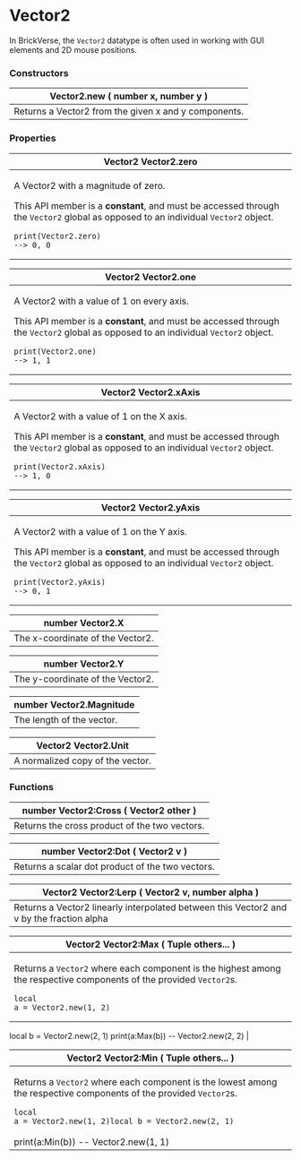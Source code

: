# Vector2

In BrickVerse, the `Vector2` datatype is often used in working with GUI elements and 2D mouse positions.

### Constructors <a href="#constructors" id="constructors"></a>

| **Vector2.new** ( number x, number y )               |
| ---------------------------------------------------- |
| Returns a Vector2 from the given x and y components. |

### Properties <a href="#properties" id="properties"></a>

| Vector2 **Vector2.zero**                                                                                                                                                                                                                                                          |
| --------------------------------------------------------------------------------------------------------------------------------------------------------------------------------------------------------------------------------------------------------------------------------- |
| <p>A Vector2 with a magnitude of zero.</p><p>This API member is a <strong>constant</strong>, and must be accessed through the <code>Vector2</code> global as opposed to an individual <code>Vector2</code> object.</p><p></p><pre><code>print(Vector2.zero) --> 0, 0</code></pre> |

| Vector2 **Vector2.one**                                                                                                                                                                                                                                                                 |
| --------------------------------------------------------------------------------------------------------------------------------------------------------------------------------------------------------------------------------------------------------------------------------------- |
| <p>A Vector2 with a value of 1 on every axis.</p><p>This API member is a <strong>constant</strong>, and must be accessed through the <code>Vector2</code> global as opposed to an individual <code>Vector2</code> object.</p><p></p><pre><code>print(Vector2.one) --> 1, 1</code></pre> |

| Vector2 **Vector2.xAxis**                                                                                                                                                                                                                                                                 |
| ----------------------------------------------------------------------------------------------------------------------------------------------------------------------------------------------------------------------------------------------------------------------------------------- |
| <p>A Vector2 with a value of 1 on the X axis.</p><p>This API member is a <strong>constant</strong>, and must be accessed through the <code>Vector2</code> global as opposed to an individual <code>Vector2</code> object.</p><p></p><pre><code>print(Vector2.xAxis) --> 1, 0</code></pre> |

| Vector2 **Vector2.yAxis**                                                                                                                                                                                                                                                                 |
| ----------------------------------------------------------------------------------------------------------------------------------------------------------------------------------------------------------------------------------------------------------------------------------------- |
| <p>A Vector2 with a value of 1 on the Y axis.</p><p>This API member is a <strong>constant</strong>, and must be accessed through the <code>Vector2</code> global as opposed to an individual <code>Vector2</code> object.</p><p></p><pre><code>print(Vector2.yAxis) --> 0, 1</code></pre> |

| number **Vector2.X**             |
| -------------------------------- |
| The x-coordinate of the Vector2. |

| number **Vector2.Y**             |
| -------------------------------- |
| The y-coordinate of the Vector2. |

| number **Vector2.Magnitude** |
| ---------------------------- |
| The length of the vector.    |

| Vector2 **Vector2.Unit**         |
| -------------------------------- |
| A normalized copy of the vector. |

### Functions <a href="#functions" id="functions"></a>

| number **Vector2:Cross** ( Vector2 other )    |
| --------------------------------------------- |
| Returns the cross product of the two vectors. |

| number **Vector2:Dot** ( Vector2 v )             |
| ------------------------------------------------ |
| Returns a scalar dot product of the two vectors. |

| Vector2 **Vector2:Lerp** ( Vector2 v, number alpha )                                     |
| ---------------------------------------------------------------------------------------- |
| Returns a Vector2 linearly interpolated between this Vector2 and v by the fraction alpha |

| Vector2 **Vector2:Max** ( Tuple others... )                                                                                                                                                                                                                                                                        |
| ------------------------------------------------------------------------------------------------------------------------------------------------------------------------------------------------------------------------------------------------------------------------------------------------------------------ |
| <p>Returns a <code>Vector2</code> where each component is the highest among the respective components of the provided <code>Vector2</code>s.</p><p></p><pre class="language-lua"><code class="lang-lua">local a = Vector2.new(1, 2)
local b = Vector2.new(2, 1) 
print(a:Max(b)) -- Vector2.new(2, 2)</code></pre> |

| Vector2 **Vector2:Min** ( Tuple others... )                                                                                                                                                                                                                                                                      |
| ---------------------------------------------------------------------------------------------------------------------------------------------------------------------------------------------------------------------------------------------------------------------------------------------------------------- |
| <p>Returns a <code>Vector2</code> where each component is the lowest among the respective components of the provided <code>Vector2</code>s.</p><p></p><pre class="language-lua"><code class="lang-lua">local a = Vector2.new(1, 2)local b = Vector2.new(2, 1) 
print(a:Min(b)) -- Vector2.new(1, 1)</code></pre> |
